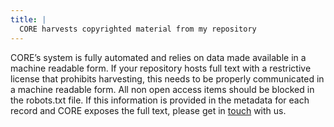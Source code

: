 ```yaml
---
title: |
  CORE harvests copyrighted material from my repository
---
```

CORE’s system is fully automated and relies on data made available
in a machine readable form. If your repository hosts full text with
a restrictive license that prohibits harvesting, this needs to be
properly communicated in a machine readable form. All non open
access items should be blocked in the robots.txt file. If this
information is provided in the metadata for each record and CORE
exposes the full text, please get in [touch](~contact) with us.
